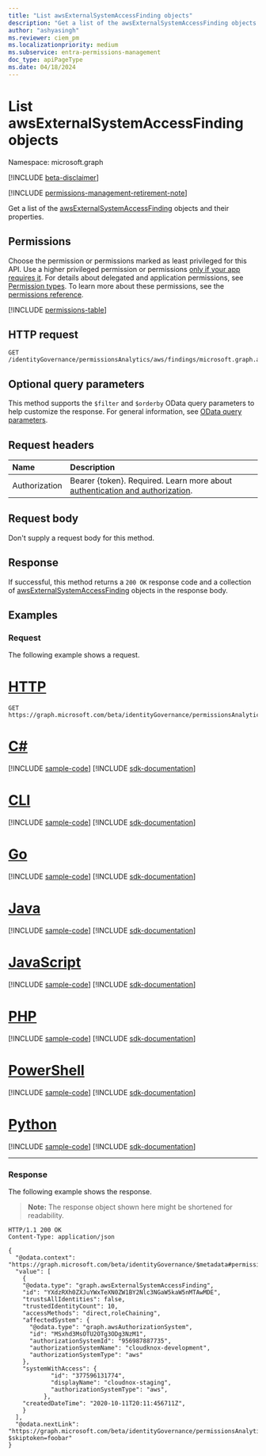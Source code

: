```yaml
---
title: "List awsExternalSystemAccessFinding objects"
description: "Get a list of the awsExternalSystemAccessFinding objects and their properties."
author: "ashyasingh"
ms.reviewer: ciem_pm
ms.localizationpriority: medium
ms.subservice: entra-permissions-management
doc_type: apiPageType
ms.date: 04/18/2024
---
```


# List awsExternalSystemAccessFinding objects
Namespace: microsoft.graph

[!INCLUDE [beta-disclaimer](../../includes/beta-disclaimer.md)]

[!INCLUDE [permissions-management-retirement-note](../../includes/permissions-management-retirement-note.md)]

Get a list of the [awsExternalSystemAccessFinding](../resources/awsexternalsystemaccessfinding.md) objects and their properties.

## Permissions
Choose the permission or permissions marked as least privileged for this API. Use a higher privileged permission or permissions [only if your app requires it](/graph/permissions-overview#best-practices-for-using-microsoft-graph-permissions). For details about delegated and application permissions, see [Permission types](/graph/permissions-overview#permission-types). To learn more about these permissions, see the [permissions reference](/graph/permissions-reference).

<!-- { "blockType": "permissions", "name": "awsexternalsystemaccessfinding_list" } -->
[!INCLUDE [permissions-table](../includes/permissions/awsexternalsystemaccessfinding-list-permissions.md)]

## HTTP request

<!-- {
  "blockType": "ignored"
}
-->
``` http
GET /identityGovernance/permissionsAnalytics/aws/findings/microsoft.graph.awsExternalSystemAccessFinding
```

## Optional query parameters
This method supports the `$filter` and `$orderby` OData query parameters to help customize the response. For general information, see [OData query parameters](/graph/query-parameters).

## Request headers
|Name|Description|
|:---|:---|
|Authorization|Bearer {token}. Required. Learn more about [authentication and authorization](/graph/auth/auth-concepts).|

## Request body
Don't supply a request body for this method.

## Response

If successful, this method returns a `200 OK` response code and a collection of [awsExternalSystemAccessFinding](../resources/awsexternalsystemaccessfinding.md) objects in the response body.

## Examples

### Request
The following example shows a request.
# [HTTP](#tab/http)
<!-- {
  "blockType": "request",
  "name": "list_awsexternalsystemaccessfinding"
}
-->
``` http
GET https://graph.microsoft.com/beta/identityGovernance/permissionsAnalytics/aws/findings/microsoft.graph.awsExternalSystemAccessFinding
```

# [C#](#tab/csharp)
[!INCLUDE [sample-code](../includes/snippets/csharp/list-awsexternalsystemaccessfinding-csharp-snippets.md)]
[!INCLUDE [sdk-documentation](../includes/snippets/snippets-sdk-documentation-link.md)]

# [CLI](#tab/cli)
[!INCLUDE [sample-code](../includes/snippets/cli/list-awsexternalsystemaccessfinding-cli-snippets.md)]
[!INCLUDE [sdk-documentation](../includes/snippets/snippets-sdk-documentation-link.md)]

# [Go](#tab/go)
[!INCLUDE [sample-code](../includes/snippets/go/list-awsexternalsystemaccessfinding-go-snippets.md)]
[!INCLUDE [sdk-documentation](../includes/snippets/snippets-sdk-documentation-link.md)]

# [Java](#tab/java)
[!INCLUDE [sample-code](../includes/snippets/java/list-awsexternalsystemaccessfinding-java-snippets.md)]
[!INCLUDE [sdk-documentation](../includes/snippets/snippets-sdk-documentation-link.md)]

# [JavaScript](#tab/javascript)
[!INCLUDE [sample-code](../includes/snippets/javascript/list-awsexternalsystemaccessfinding-javascript-snippets.md)]
[!INCLUDE [sdk-documentation](../includes/snippets/snippets-sdk-documentation-link.md)]

# [PHP](#tab/php)
[!INCLUDE [sample-code](../includes/snippets/php/list-awsexternalsystemaccessfinding-php-snippets.md)]
[!INCLUDE [sdk-documentation](../includes/snippets/snippets-sdk-documentation-link.md)]

# [PowerShell](#tab/powershell)
[!INCLUDE [sample-code](../includes/snippets/powershell/list-awsexternalsystemaccessfinding-powershell-snippets.md)]
[!INCLUDE [sdk-documentation](../includes/snippets/snippets-sdk-documentation-link.md)]

# [Python](#tab/python)
[!INCLUDE [sample-code](../includes/snippets/python/list-awsexternalsystemaccessfinding-python-snippets.md)]
[!INCLUDE [sdk-documentation](../includes/snippets/snippets-sdk-documentation-link.md)]

---

### Response
The following example shows the response.
>**Note:** The response object shown here might be shortened for readability.
<!-- {
  "blockType": "response",
  "truncated": true,
  "@odata.type": "Collection(microsoft.graph.awsExternalSystemAccessFinding)"
}
-->
``` http
HTTP/1.1 200 OK
Content-Type: application/json

{
  "@odata.context": "https://graph.microsoft.com/beta/identityGovernance/$metadata#permissionsAnalytics/aws/findings/microsoft.graph.awsExternalSystemAccessFinding",
  "value": [
    {
    "@odata.type": "graph.awsExternalSystemAccessFinding",
    "id": "YXdzRXh0ZXJuYWxTeXN0ZW1BY2Nlc3NGaW5kaW5nMTAwMDE",
    "trustsAllIdentities": false,
    "trustedIdentityCount": 10,
    "accessMethods": "direct,roleChaining",
    "affectedSystem": {
      "@odata.type": "graph.awsAuthorizationSystem",
      "id": "MSxhd3MsOTU2OTg3ODg3NzM1",
      "authorizationSystemId": "956987887735",
      "authorizationSystemName": "cloudknox-development",
      "authorizationSystemType": "aws"
    },
    "systemWithAccess": {
            "id": "377596131774",
            "displayName": "cloudnox-staging",
            "authorizationSystemType": "aws",
          },
    "createdDateTime": "2020-10-11T20:11:456711Z",
    }
  ],
  "@odata.nextLink": "https://graph.microsoft.com/beta/identityGovernance/permissionsAnalytics/aws/findings/microsoft.graph.awsExternalSystemAccessFinding?$skiptoken=foobar"
}

```


